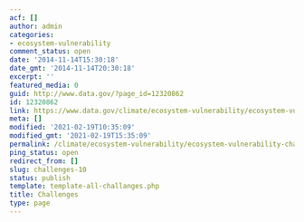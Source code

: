 ```yaml
---
acf: []
author: admin
categories:
- ecosystem-vulnerability
comment_status: open
date: '2014-11-14T15:30:18'
date_gmt: '2014-11-14T20:30:18'
excerpt: ''
featured_media: 0
guid: http://www.data.gov/?page_id=12320862
id: 12320862
link: https://www.data.gov/climate/ecosystem-vulnerability/ecosystem-vulnerability-challenges
meta: []
modified: '2021-02-19T10:35:09'
modified_gmt: '2021-02-19T15:35:09'
permalink: /climate/ecosystem-vulnerability/ecosystem-vulnerability-challenges/
ping_status: open
redirect_from: []
slug: challenges-10
status: publish
template: template-all-challanges.php
title: Challenges
type: page
---
```


